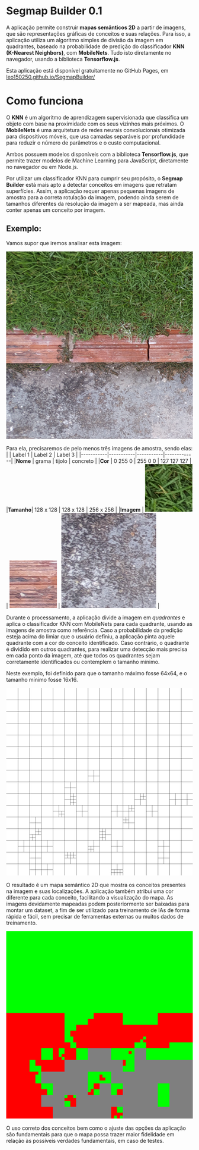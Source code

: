 # Segmap Builder 0.1

A aplicação permite construir **mapas semânticos 2D** a partir de imagens, que são representações gráficas de conceitos e suas relações. Para isso, a aplicação utiliza um algoritmo simples de divisão da imagem em quadrantes, baseado na probabilidade de predição do classificador **KNN (K-Nearest Neighbors)**, com **MobileNets**. Tudo isto diretamente no navegador, usando a biblioteca **Tensorflow.js**.

Esta aplicação está disponível gratuitamente no GitHub Pages, em [leo150250.github.io/SegmapBuilder/](https://leo150250.github.io/SegmapBuilder/)

# Como funciona

O **KNN** é um algoritmo de aprendizagem supervisionada que classifica um objeto com base na proximidade com os seus vizinhos mais próximos. O **MobileNets** é uma arquitetura de redes neurais convolucionais otimizada para dispositivos móveis, que usa camadas separáveis por profundidade para reduzir o número de parâmetros e o custo computacional.

Ambos possuem modelos disponíveis com a biblioteca **Tensorflow.js**, que permite trazer modelos de Machine Learning para JavaScript, diretamente no navegador ou em Node.js.

Por utilizar um classificador KNN para cumprir seu propósito, o **Segmap Builder** está mais apto a detectar conceitos em imagens que retratam superfícies. Assim, a aplicação requer apenas pequenas imagens de amostra para a correta rotulação da imagem, podendo ainda serem de tamanhos diferentes da resolução da imagem a ser mapeada, mas ainda conter apenas um conceito por imagem.

## Exemplo:

Vamos supor que iremos analisar esta imagem:

![Imagem a ser analisada](docs\analiseAmostra.png)

Para ela, precisaremos de pelo menos três imagens de amostra, sendo elas:
|           | Label 1   | Label 2   | Label 3     |
|-----------|-----------|-----------|-------------|
|**Nome**   | grama     | tijolo    | concreto    |
|**Cor**    | 0 255 0   | 255 0 0   | 127 127 127 |
|**Tamanho**| 128 x 128 | 128 x 128 | 256 x 256   |
|**Imagem** | ![Grama](docs\conceitoGrama.png) | ![Tijolo](docs\conceitoTijolo.png) | ![Concreto](docs\conceitoConcreto.png) |

Durante o processamento, a aplicação divide a imagem em *quadrantes* e aplica o classificador KNN com MobileNets para cada quadrante, usando as imagens de amostra como referência. Caso a probabilidade da predição esteja acima do limiar que o usuário definiu, a aplicação pinta aquele quadrante com a cor do conceito identificado. Caso contrário, o quadrante é dividido em outros quadrantes, para realizar uma detecção mais precisa em cada ponto da imagem, até que todos os quadrantes sejam corretamente identificados ou contemplem o tamanho mínimo.

Neste exemplo, foi definido para que o tamanho máximo fosse 64x64, e o tamanho mínimo fosse 16x16.

![Mapa de quadrantes](docs/divisaoQuadrantes.png)

O resultado é um mapa semântico 2D que mostra os conceitos presentes na imagem e suas localizações. A aplicação também atribui uma cor diferente para cada conceito, facilitando a visualização do mapa. As imagens devidamente mapeadas podem posteriormente ser baixadas para montar um dataset, a fim de ser utilizado para treinamento de IAs de forma rápida e fácil, sem precisar de ferramentas externas ou muitos dados de treinamento.

![Mapa semântico gerado](docs/mapaSemanticoGerado.png)

O uso correto dos conceitos bem como o ajuste das opções da aplicação são fundamentais para que o mapa possa trazer maior fidelidade em relação às possíveis verdades fundamentais, em caso de testes.
